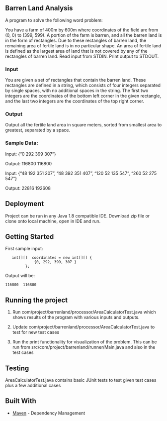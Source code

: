 ## Barren Land Analysis

A program to solve the following word problem:

You have a farm of 400m by 600m where coordinates of the field are from (0, 0) to (399, 599). A portion of the farm is barren, and all the barren land is in the form of rectangles. Due to these rectangles of barren land, the remaining area of fertile land is in no particular shape. An area of fertile land is defined as the largest area of land that is not covered by any of the rectangles of barren land.
Read input from STDIN. Print output to STDOUT.

### Input
You are given a set of rectangles that contain the barren land. These rectangles are defined in a string, which consists of four integers separated by single spaces, with no additional spaces in the string. The first two integers are the coordinates of the bottom left corner in the given rectangle, and the last two integers are the coordinates of the top right corner.

### Output
Output all the fertile land area in square meters, sorted from smallest area to greatest, separated by a space.

### Sample Data:
Input: {“0 292 399 307”}

Output: 116800  116800


Input: {“48 192 351 207”, “48 392 351 407”, “120 52 135 547”, “260 52 275 547”}

Output: 22816 192608


## Deployment

Project can be run in any Java 1.8 compatible IDE.  Download zip file or clone onto local machine, open in IDE and run.

## Getting Started

First sample input:
```
   int[][]  coordinates = new int[][] {
             {0, 292, 399, 307 }
         };
```
Output will be:
```
116800  116800 
```

## Running the project

1. Run com/project/barrenland/processor/AreaCalculatorTest.java which shows results of the program with various inputs and outputs. 

2. Update com/project/barrenland/processor/AreaCalculatorTest.java to test for new test cases

3. Run the print functionality for visualization of the problem. This can be run from src/com/project/barrenland/runner/Main.java  and also in the test cases

## Testing

AreaCalculatorTest.java contains basic JUnit tests to test given test cases plus a few additional cases 

## Built With

* [Maven](https://maven.apache.org/) - Dependency Management



